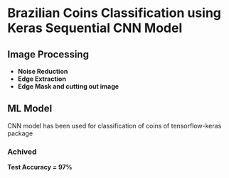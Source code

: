 # Brazilian Coins Classification using Keras Sequential CNN Model

## Image Processing
- **Noise Reduction**
- **Edge Extraction**
- **Edge Mask and cutting out image**

## ML Model
CNN model has been used for classification of coins of tensorflow-keras package

### Achived
**Test Accuracy = 97%**

